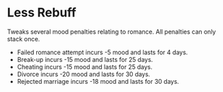 # Less Rebuff
Tweaks several mood penalties relating to romance. All penalties can only stack once.

* Failed romance attempt incurs -5 mood and lasts for 4 days.
* Break-up incurs -15 mood and lasts for 25 days.
* Cheating incurs -15 mood and lasts for 25 days.
* Divorce incurs -20 mood and lasts for 30 days.
* Rejected marriage incurs -18 mood and lasts for 30 days.

